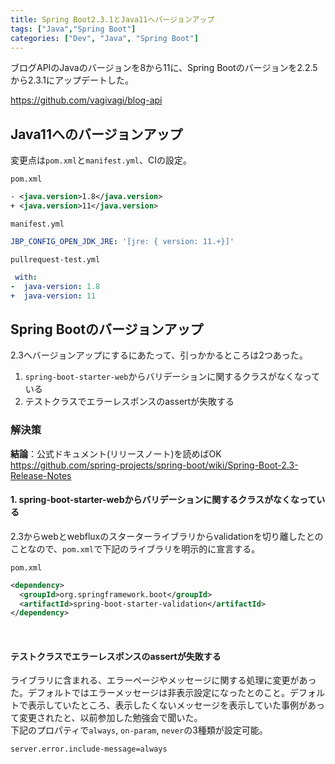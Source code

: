 ```yaml
---
title: Spring Boot2.3.1とJava11へバージョンアップ
tags: ["Java","Spring Boot"]
categories: ["Dev", "Java", "Spring Boot"]
---
```


ブログAPIのJavaのバージョンを8から11に、Spring Bootのバージョンを2.2.5から2.3.1にアップデートした。

https://github.com/vagivagi/blog-api

## Java11へのバージョンアップ

変更点は`pom.xml`と`manifest.yml`、CIの設定。

`pom.xml`
``` xml
- <java.version>1.8</java.version>
+ <java.version>11</java.version>
```
`manifest.yml`
``` yml
JBP_CONFIG_OPEN_JDK_JRE: '[jre: { version: 11.+}]'
```

`pullrequest-test.yml`
``` yml
 with:
-  java-version: 1.8
+  java-version: 11
```

## Spring Bootのバージョンアップ

2.3へバージョンアップにするにあたって、引っかかるところは2つあった。

1. `spring-boot-starter-web`からバリデーションに関するクラスがなくなっている
2. テストクラスでエラーレスポンスのassertが失敗する

### 解決策

__結論__：公式ドキュメント(リリースノート)を読めばOK
https://github.com/spring-projects/spring-boot/wiki/Spring-Boot-2.3-Release-Notes

#### 1. spring-boot-starter-webからバリデーションに関するクラスがなくなっている

2.3からwebとwebfluxのスターターライブラリからvalidationを切り離したとのことなので、`pom.xml`で下記のライブラリを明示的に宣言する。

`pom.xml`
``` xml
<dependency>
  <groupId>org.springframework.boot</groupId>
  <artifactId>spring-boot-starter-validation</artifactId>
</dependency>
```
<br>

#### テストクラスでエラーレスポンスのassertが失敗する

ライブラリに含まれる、エラーページやメッセージに関する処理に変更があった。デフォルトではエラーメッセージは非表示設定になったとのこと。デフォルトで表示していたところ、表示したくないメッセージを表示していた事例があって変更されたと、以前参加した勉強会で聞いた。  
下記のプロパティで`always`, `on-param`, `never`の3種類が設定可能。

``` properties
server.error.include-message=always
```
